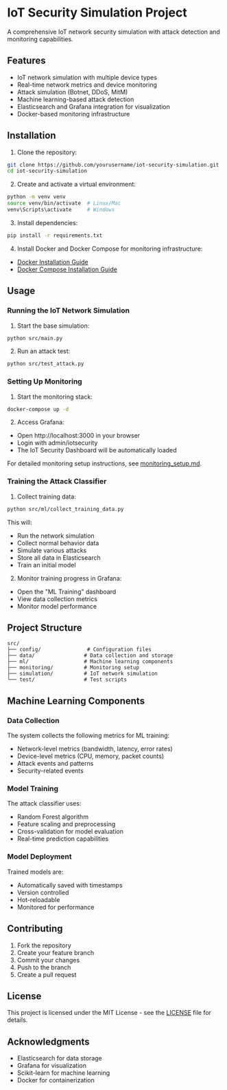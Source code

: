 # IoT Security Simulation Project

A comprehensive IoT network security simulation with attack detection and monitoring capabilities.

## Features

- IoT network simulation with multiple device types
- Real-time network metrics and device monitoring
- Attack simulation (Botnet, DDoS, MitM)
- Machine learning-based attack detection
- Elasticsearch and Grafana integration for visualization
- Docker-based monitoring infrastructure

## Installation

1. Clone the repository:
```bash
git clone https://github.com/yourusername/iot-security-simulation.git
cd iot-security-simulation
```

2. Create and activate a virtual environment:
```bash
python -m venv venv
source venv/bin/activate  # Linux/Mac
venv\Scripts\activate     # Windows
```

3. Install dependencies:
```bash
pip install -r requirements.txt
```

4. Install Docker and Docker Compose for monitoring infrastructure:
- [Docker Installation Guide](https://docs.docker.com/get-docker/)
- [Docker Compose Installation Guide](https://docs.docker.com/compose/install/)

## Usage

### Running the IoT Network Simulation

1. Start the base simulation:
```bash
python src/main.py
```

2. Run an attack test:
```bash
python src/test_attack.py
```

### Setting Up Monitoring

1. Start the monitoring stack:
```bash
docker-compose up -d
```

2. Access Grafana:
- Open http://localhost:3000 in your browser
- Login with admin/iotsecurity
- The IoT Security Dashboard will be automatically loaded

For detailed monitoring setup instructions, see [monitoring_setup.md](monitoring_setup.md).

### Training the Attack Classifier

1. Collect training data:
```bash
python src/ml/collect_training_data.py
```

This will:
- Run the network simulation
- Collect normal behavior data
- Simulate various attacks
- Store all data in Elasticsearch
- Train an initial model

2. Monitor training progress in Grafana:
- Open the "ML Training" dashboard
- View data collection metrics
- Monitor model performance

## Project Structure

```
src/
├── config/               # Configuration files
├── data/                # Data collection and storage
├── ml/                  # Machine learning components
├── monitoring/          # Monitoring setup
├── simulation/          # IoT network simulation
└── test/                # Test scripts
```

## Machine Learning Components

### Data Collection

The system collects the following metrics for ML training:
- Network-level metrics (bandwidth, latency, error rates)
- Device-level metrics (CPU, memory, packet counts)
- Attack events and patterns
- Security-related events

### Model Training

The attack classifier uses:
- Random Forest algorithm
- Feature scaling and preprocessing
- Cross-validation for model evaluation
- Real-time prediction capabilities

### Model Deployment

Trained models are:
- Automatically saved with timestamps
- Version controlled
- Hot-reloadable
- Monitored for performance

## Contributing

1. Fork the repository
2. Create your feature branch
3. Commit your changes
4. Push to the branch
5. Create a pull request

## License

This project is licensed under the MIT License - see the [LICENSE](LICENSE) file for details.

## Acknowledgments

- Elasticsearch for data storage
- Grafana for visualization
- Scikit-learn for machine learning
- Docker for containerization